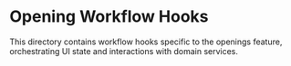 # Opening Workflow Hooks

This directory contains workflow hooks specific to the openings feature, orchestrating UI state and interactions with domain services.
